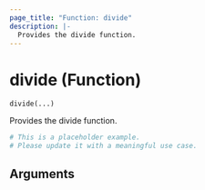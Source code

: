 ```yaml
---
page_title: "Function: divide"
description: |-
  Provides the divide function.
---
```


# divide (Function)

`divide(...)`

Provides the divide function.

```terraform
# This is a placeholder example.
# Please update it with a meaningful use case.

```

## Arguments

